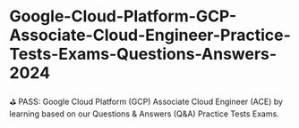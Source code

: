 # Google-Cloud-Platform-GCP-Associate-Cloud-Engineer-Practice-Tests-Exams-Questions-Answers-2024
⛳️ PASS: Google Cloud Platform (GCP) Associate Cloud Engineer (ACE) by learning based on our Questions &amp; Answers (Q&amp;A) Practice Tests Exams.
